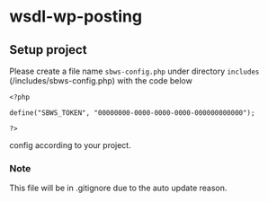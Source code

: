 # wsdl-wp-posting

## Setup project
Please create a file name `sbws-config.php` under directory `includes` (/includes/sbws-config.php) with the code below
```
<?php

define("SBWS_TOKEN", "00000000-0000-0000-0000-000000000000");

?>
```

config according to your project.

### Note
This file will be in .gitignore due to the auto update reason.